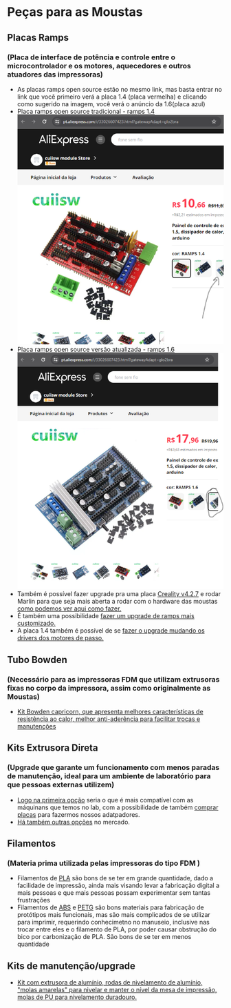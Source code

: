# Peças para as Moustas

## Placas Ramps
### (Placa de interface de potência e controle entre o microcontrolador e os motores, aquecedores e outros atuadores das impressoras)
- As placas ramps open source estão no mesmo link, mas basta entrar no link que você primeiro verá a placa 1.4 (placa vermelha) e clicando como sugerido na imagem, você verá o anúncio da 1.6(placa azul)
- [Placa ramps open source tradicional - ramps 1.4][preco-ramps-open-source]
![First test on the car](static%2Framps_1.4.png)
- [Placa ramps open source versão atualizada - ramps 1.6][preco-ramps-open-source]
![First test on the car](static%2Framps_1.6.png)
- Também é possível fazer upgrade pra uma placa [Creality v4.2.7][preco-creality-4-2-7] e rodar Marlin para que seja mais aberta a rodar com o hardware das moustas [como podemos ver aqui como fazer.][tutorial-creality-marlin]
- É também uma possibilidade [fazer um upgrade de ramps mais customizado.][tutorial-upgrade-ramps-custom]
- A placa 1.4 também é possível de se [fazer o upgrade mudando os drivers dos motores de passo.][tutorial-upgrade-ramps-1-4]
## Tubo Bowden
### (Necessário para as impressoras FDM que utilizam extrusoras fixas no corpo da impressora, assim como originalmente as Moustas)
- [Kit Bowden capricorn, que apresenta melhores características de resistência ao calor, melhor anti-aderência para facilitar trocas e manutenções][preco-bowden-capricorn]
## Kits Extrusora Direta 
### (Upgrade que garante um funcionamento com menos paradas de manutenção, ideal para um ambiente de laboratório para que pessoas externas utilizem)
- [Logo na primeira opção][preco-direct-drive-titan] seria o que é mais compatível com as máquinans que temos no lab, com a possibilidade de também [comprar placas][preco-direct-drive-adaptador] para fazermos nossos adatpadores.
- [Há também outras opções][preco-direct-drive-sprite] no mercado.
## Filamentos
### (Materia prima utilizada pelas impressoras do tipo FDM )
- Filamentos de [PLA][preco-filamento-PLA] são bons de se ter em grande quantidade, dado a facilidade de impressão, ainda mais visando levar a fabricação digital a mais pessoas e que mais pessoas possam experimentar sem tantas frustrações
- Filamentos de [ABS][preco-filamento-ABS] e [PETG][preco-filamento-PETG] são bons materiais para fabricação de protótipos mais funcionais, mas são mais complicados de se utilizar para imprimir, requerindo conhecimetno no manuseio, inclusive nas trocar entre eles e o filamento de PLA, por poder causar obstrução do bico por carbonização de PLA. São bons de se ter em menos quantidade
## Kits de manutenção/upgrade
- [Kit com extrusora de alumínio, rodas de nivelamento de alumínio, "molas amarelas" para nivelar e manter o nível da mesa de impressão, molas de PU para nivelamento duradouro.][preco-kit-extruder-molas-bowden]

[preco-ramps-open-source]: https://pt.aliexpress.com/i/33026607423.html?gatewayAdapt=glo2bra
[preco-creality-4-2-7]: https://pt.aliexpress.com/item/1005005643468313.html?src=google&src=google&albch=shopping&acnt=768-202-3196&slnk=&plac=&mtctp=&albbt=Google_7_shopping&isSmbAutoCall=false&needSmbHouyi=false&albcp=19639392923&albag=&trgt=&crea=pt1005005643468313&netw=x&device=c&albpg=&albpd=pt1005005643468313&gad_source=1&gclid=Cj0KCQjwwYSwBhDcARIsAOyL0fioGIl-sV1T5MIa56E-jRqjCRi6IDRnlnXbYHGEom4N3uBBhEsmVCoaAvR1EALw_wcB&gclsrc=aw.ds&aff_fcid=a14aadf681ab4413bc9cf60d76bc5a87-1711421506508-00389-UneMJZVf&aff_fsk=UneMJZVf&aff_platform=aaf&sk=UneMJZVf&aff_trace_key=a14aadf681ab4413bc9cf60d76bc5a87-1711421506508-00389-UneMJZVf&terminal_id=543ecc0786574ec1a9f6ffe12dbe4794&afSmartRedirect=y
[preco-bowden-capricorn]: https://www.amazon.com/Creality-Capricorn-Filament-Extruder-Fitting/dp/B09GM6W972/ref=sr_1_1_sspa?dib=eyJ2IjoiMSJ9.7TV43ZjjRaV_9touhd-55V55VOZJd_GAAVIq416gaC60XVHqmEVuCkzbYH5ZeyqSWHzxsV6mLMc1PWwqUF-w74xa6D3TwOhsHfss-CiSe9xbuF6Cs9UtzZ1xlSg423iNQjhrRVwHB1FxIHQiorPD1nUg1fsfvwttgUJyFW9TOSJuhLMdEFfXfGe2EvGYgHU0E7-a6rIFG6mtjrllJXUHNtai-RAS59pxlb_j4hkjw4Y.gMdydUwZIbHyIftR6Arr_kewQWeUUAhMsIQOxQsx-nE&dib_tag=se&keywords=bowden+kit&qid=1711422745&sr=8-1-spons&sp_csd=d2lkZ2V0TmFtZT1zcF9hdGY&psc=1
[preco-kit-extruder-molas-bowden]: https://www.amazon.com/IdeaFormer-Extruder-Leveling-Springs-Bowden/dp/B0B6VS678C/ref=sr_1_19?dib=eyJ2IjoiMSJ9.7TV43ZjjRaV_9touhd-55V55VOZJd_GAAVIq416gaC60XVHqmEVuCkzbYH5ZeyqSWHzxsV6mLMc1PWwqUF-w74xa6D3TwOhsHfss-CiSe9xbuF6Cs9UtzZ1xlSg423iNQjhrRVwHB1FxIHQiorPD1nUg1fsfvwttgUJyFW9TOSJuhLMdEFfXfGe2EvGYgHU0E7-a6rIFG6mtjrllJXUHNtai-RAS59pxlb_j4hkjw4Y.gMdydUwZIbHyIftR6Arr_kewQWeUUAhMsIQOxQsx-nE&dib_tag=se&keywords=bowden%2Bkit&qid=1711422745&sr=8-19&th=1
[preco-filamento-PLA]: https://www.topink3d.com.br/filamento-para-impressora-3d-pla-1-75mm-1kg-branco
[preco-filamento-ABS]: https://www.topink3d.com.br/filamento-abs-1-75mm-1kg-vermelho
[preco-filamento-PETG]: https://www.topink3d.com.br/filamento-petg-1-75mm-1kg-bege
[preco-direct-drive-titan]: https://pt.aliexpress.com/item/1005005770800902.html?src=google&src=google&albch=shopping&acnt=768-202-3196&slnk=&plac=&mtctp=&albbt=Google_7_shopping&isSmbAutoCall=false&needSmbHouyi=false&albcp=17939045214&albag=&trgt=&crea=pt1005005770800902&netw=x&device=c&albpg=&albpd=pt1005005770800902&gad_source=1&gclid=Cj0KCQjwwYSwBhDcARIsAOyL0fiow8h7hhCLWJqfpxs8ChBgCqmhuh2D-GA4wCBH6MVBmeq-DnLqftsaAlb3EALw_wcB&gclsrc=aw.ds&aff_fcid=8d03ffc29bb748f085718463e983a9c5-1711423747033-06249-UneMJZVf&aff_fsk=UneMJZVf&aff_platform=aaf&sk=UneMJZVf&aff_trace_key=8d03ffc29bb748f085718463e983a9c5-1711423747033-06249-UneMJZVf&terminal_id=543ecc0786574ec1a9f6ffe12dbe4794&afSmartRedirect=y
[preco-direct-drive-adaptador]: https://pt.aliexpress.com/item/1005004266974128.html?src=google&src=google&albch=shopping&acnt=768-202-3196&slnk=&plac=&mtctp=&albbt=Google_7_shopping&isSmbAutoCall=false&needSmbHouyi=false&albcp=17283575038&albag=&trgt=&crea=pt1005004266974128&netw=x&device=c&albpg=&albpd=pt1005004266974128&gad_source=1&gclid=Cj0KCQjwwYSwBhDcARIsAOyL0fgpbPZ_2S9cfplw6Vuk9kLWmkWs4QZazmMiBMTxaGBxSD_225ADIjsaAvqsEALw_wcB&gclsrc=aw.ds&aff_fcid=e62ceedc61c944e3ba161f66a6c98ead-1711423765978-09139-UneMJZVf&aff_fsk=UneMJZVf&aff_platform=aaf&sk=UneMJZVf&aff_trace_key=e62ceedc61c944e3ba161f66a6c98ead-1711423765978-09139-UneMJZVf&terminal_id=543ecc0786574ec1a9f6ffe12dbe4794&afSmartRedirect=y
[preco-direct-drive-sprite]: https://pt.aliexpress.com/item/1005006381058926.html?src=google&src=google&albch=shopping&acnt=768-202-3196&slnk=&plac=&mtctp=&albbt=Google_7_shopping&isSmbAutoCall=false&needSmbHouyi=false&albcp=19505955113&albag=&trgt=&crea=pt1005006381058926&netw=x&device=c&albpg=&albpd=pt1005006381058926&gad_source=1&gclid=Cj0KCQjwwYSwBhDcARIsAOyL0fjpOiqCOPO-lffeNtVjY5YM7UeGprEyE-Zwj1aBCaPGsYuy-lPT7aoaAlaNEALw_wcB&gclsrc=aw.ds&aff_fcid=e4d29e24f4d34820ad43fa9ea30649e6-1711423751720-05100-UneMJZVf&aff_fsk=UneMJZVf&aff_platform=aaf&sk=UneMJZVf&aff_trace_key=e4d29e24f4d34820ad43fa9ea30649e6-1711423751720-05100-UneMJZVf&terminal_id=543ecc0786574ec1a9f6ffe12dbe4794&afSmartRedirect=y
[tutorial-creality-marlin]: https://all3dp.com/2/creality-silent-board-ender-3/#google_vignette
[tutorial-upgrade-ramps-custom]: https://www.reddit.com/r/klippers/comments/ozio1o/a_diy_4x_tmc2226_addon_board_for_silent_upgrades/
[tutorial-upgrade-ramps-1-4]: https://www.instructables.com/Upgrading-RAMPS-14-With-TMC2130-Stepper-Drivers/
